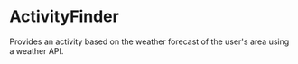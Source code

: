 # ActivityFinder
Provides an activity based on the weather forecast of the user's area using a weather API.
